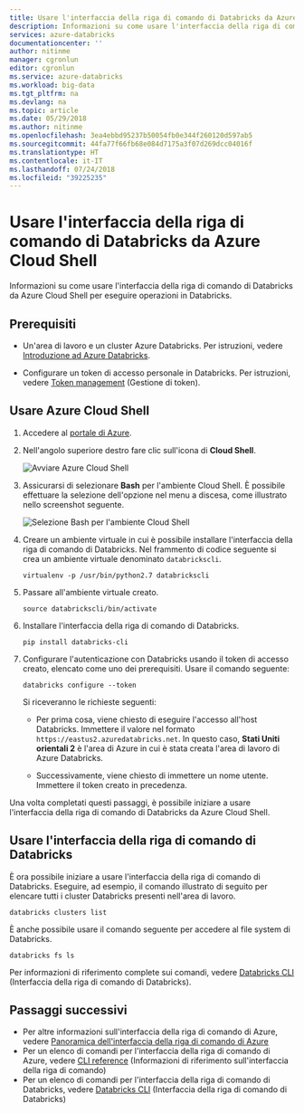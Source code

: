 ```yaml
---
title: Usare l'interfaccia della riga di comando di Databricks da Azure Cloud Shell | Microsoft Docs
description: Informazioni su come usare l'interfaccia della riga di comando di Databricks da Azure Cloud Shell.
services: azure-databricks
documentationcenter: ''
author: nitinme
manager: cgronlun
editor: cgronlun
ms.service: azure-databricks
ms.workload: big-data
ms.tgt_pltfrm: na
ms.devlang: na
ms.topic: article
ms.date: 05/29/2018
ms.author: nitinme
ms.openlocfilehash: 3ea4ebbd95237b50054fb0e344f260120d597ab5
ms.sourcegitcommit: 44fa77f66fb68e084d7175a3f07d269dcc04016f
ms.translationtype: HT
ms.contentlocale: it-IT
ms.lasthandoff: 07/24/2018
ms.locfileid: "39225235"
---
```

# <a name="use-databricks-cli-from-azure-cloud-shell"></a>Usare l'interfaccia della riga di comando di Databricks da Azure Cloud Shell

Informazioni su come usare l'interfaccia della riga di comando di Databricks da Azure Cloud Shell per eseguire operazioni in Databricks.

## <a name="prerequisites"></a>Prerequisiti

* Un'area di lavoro e un cluster Azure Databricks. Per istruzioni, vedere [Introduzione ad Azure Databricks](quickstart-create-databricks-workspace-portal.md). 

* Configurare un token di accesso personale in Databricks. Per istruzioni, vedere [Token management](https://docs.azuredatabricks.net/api/latest/authentication.html#token-management) (Gestione di token).

## <a name="use-the-azure-cloud-shell"></a>Usare Azure Cloud Shell

1. Accedere al [portale di Azure](https://portal.azure.com).
 
2. Nell'angolo superiore destro fare clic sull'icona di **Cloud Shell**.

   ![Avviare Azure Cloud Shell](./media/databricks-cli-from-azure-cloud-shell/launch-azure-cloud-shell.png "Avviare Azure Cloud Shell")

3. Assicurarsi di selezionare **Bash** per l'ambiente Cloud Shell. È possibile effettuare la selezione dell'opzione nel menu a discesa, come illustrato nello screenshot seguente.

   ![Selezione Bash per l'ambiente Cloud Shell](./media/databricks-cli-from-azure-cloud-shell/select-bash-for-shell.png "Selezionare Bash") 

4. Creare un ambiente virtuale in cui è possibile installare l'interfaccia della riga di comando di Databricks. Nel frammento di codice seguente si crea un ambiente virtuale denominato `databrickscli`.

       virtualenv -p /usr/bin/python2.7 databrickscli

5. Passare all'ambiente virtuale creato.

       source databrickscli/bin/activate

6. Installare l'interfaccia della riga di comando di Databricks.

       pip install databricks-cli

7. Configurare l'autenticazione con Databricks usando il token di accesso creato, elencato come uno dei prerequisiti. Usare il comando seguente:

       databricks configure --token

    Si riceveranno le richieste seguenti:

    * Per prima cosa, viene chiesto di eseguire l'accesso all'host Databricks. Immettere il valore nel formato `https://eastus2.azuredatabricks.net`. In questo caso, **Stati Uniti orientali 2** è l'area di Azure in cui è stata creata l'area di lavoro di Azure Databricks.

    * Successivamente, viene chiesto di immettere un nome utente. Immettere il token creato in precedenza.

Una volta completati questi passaggi, è possibile iniziare a usare l'interfaccia della riga di comando di Databricks da Azure Cloud Shell.

## <a name="use-databricks-cli"></a>Usare l'interfaccia della riga di comando di Databricks

È ora possibile iniziare a usare l'interfaccia della riga di comando di Databricks. Eseguire, ad esempio, il comando illustrato di seguito per elencare tutti i cluster Databricks presenti nell'area di lavoro.

    databricks clusters list

È anche possibile usare il comando seguente per accedere al file system di Databricks.

    databricks fs ls


Per informazioni di riferimento complete sui comandi, vedere [Databricks CLI](https://docs.azuredatabricks.net/user-guide/dev-tools/databricks-cli.html) (Interfaccia della riga di comando di Databricks).


## <a name="next-steps"></a>Passaggi successivi

* Per altre informazioni sull'interfaccia della riga di comando di Azure, vedere [Panoramica dell'interfaccia della riga di comando di Azure](../cloud-shell/overview.md)
* Per un elenco di comandi per l'interfaccia della riga di comando di Azure, vedere [CLI reference](https://docs.microsoft.com/cli/azure/reference-index?view=azure-cli-latest) (Informazioni di riferimento sull'interfaccia della riga di comando)
* Per un elenco di comandi per l'interfaccia della riga di comando di Databricks, vedere [Databricks CLI](https://docs.azuredatabricks.net/user-guide/dev-tools/databricks-cli.html) (Interfaccia della riga di comando di Databricks)


